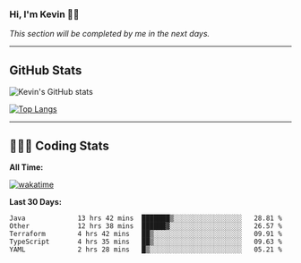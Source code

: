 ### Hi, I'm Kevin 👋🏻

_This section will be completed by me in the next days._


--- 
## GitHub Stats
![Kevin's GitHub stats](https://github-readme-stats.vercel.app/api?username=kevin-kraus&show_icons=true&theme=dark)

[![Top Langs](https://github-readme-stats.vercel.app/api/top-langs/?username=kevin-kraus&layout=compact&theme=dark)]()

---
## 🧑🏻‍💻 Coding Stats

**All Time:**

[![wakatime](https://wakatime.com/badge/user/2ee1869b-72a2-4c21-b5f7-e95432f5a1cf.svg?style=flat)](https://wakatime.com/@2ee1869b-72a2-4c21-b5f7-e95432f5a1cf)

**Last 30 Days:**

<!--START_SECTION:waka-->

```text
Java             13 hrs 42 mins  ███████▒░░░░░░░░░░░░░░░░░   28.81 %
Other            12 hrs 38 mins  ██████▓░░░░░░░░░░░░░░░░░░   26.57 %
Terraform        4 hrs 42 mins   ██▒░░░░░░░░░░░░░░░░░░░░░░   09.91 %
TypeScript       4 hrs 35 mins   ██▒░░░░░░░░░░░░░░░░░░░░░░   09.63 %
YAML             2 hrs 28 mins   █▒░░░░░░░░░░░░░░░░░░░░░░░   05.21 %
```

<!--END_SECTION:waka-->
